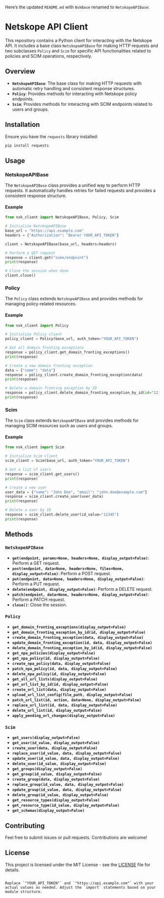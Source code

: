 Here’s the updated `README.md` with `NskBase` renamed to `NetskopeAPIBase`:

# Netskope API Client

This repository contains a Python client for interacting with the Netskope API. It includes a base class `NetskopeAPIBase` for making HTTP requests and two subclasses `Policy` and `Scim` for specific API functionalities related to policies and SCIM operations, respectively.

## Overview

- **`NetskopeAPIBase`**: The base class for making HTTP requests with automatic retry handling and consistent response structures.
- **`Policy`**: Provides methods for interacting with Netskope policy endpoints.
- **`Scim`**: Provides methods for interacting with SCIM endpoints related to users and groups.

## Installation

Ensure you have the `requests` library installed:

```bash
pip install requests
```

## Usage

### NetskopeAPIBase

The `NetskopeAPIBase` class provides a unified way to perform HTTP requests. It automatically handles retries for failed requests and provides a consistent response structure.

#### Example

```python
from nsk_client import NetskopeAPIBase, Policy, Scim

# Initialize NetskopeAPIBase
base_url = "https://api.example.com"
headers = {"Authorization": "Bearer YOUR_API_TOKEN"}

client = NetskopeAPIBase(base_url, headers=headers)

# Perform a GET request
response = client.get("some/endpoint")
print(response)

# Close the session when done
client.close()
```

### Policy

The `Policy` class extends `NetskopeAPIBase` and provides methods for managing policy-related resources.

#### Example

```python
from nsk_client import Policy

# Initialize Policy client
policy_client = Policy(base_url, auth_token="YOUR_API_TOKEN")

# Get all domain fronting exceptions
response = policy_client.get_domain_fronting_exceptions()
print(response)

# Create a new domain fronting exception
data = {"some": "data"}
response = policy_client.create_domain_fronting_exception(data)
print(response)

# Delete a domain fronting exception by ID
response = policy_client.delete_domain_fronting_exception_by_id(id="12345")
print(response)
```

### Scim

The `Scim` class extends `NetskopeAPIBase` and provides methods for managing SCIM resources such as users and groups.

#### Example

```python
from nsk_client import Scim

# Initialize Scim client
scim_client = Scim(base_url, auth_token="YOUR_API_TOKEN")

# Get a list of users
response = scim_client.get_users()
print(response)

# Create a new user
user_data = {"name": "John Doe", "email": "john.doe@example.com"}
response = scim_client.create_user(user_data)
print(response)

# Delete a user by ID
response = scim_client.delete_user(id_value="12345")
print(response)
```

## Methods

### `NetskopeAPIBase`

- **`get(endpoint, params=None, headers=None, display_output=False)`**: Perform a GET request.
- **`post(endpoint, data=None, headers=None, files=None, display_output=False)`**: Perform a POST request.
- **`put(endpoint, data=None, headers=None, display_output=False)`**: Perform a PUT request.
- **`delete(endpoint, display_output=False)`**: Perform a DELETE request.
- **`patch(endpoint, data=None, headers=None, display_output=False)`**: Perform a PATCH request.
- **`close()`**: Close the session.

### `Policy`

- **`get_domain_fronting_exceptions(display_output=False)`**
- **`get_domain_fronting_exception_by_id(id, display_output=False)`**
- **`create_domain_fronting_exception(data, display_output=False)`**
- **`update_domain_fronting_exception(id, data, display_output=False)`**
- **`delete_domain_fronting_exception_by_id(id, display_output=False)`**
- **`get_npa_policies(display_output=False)`**
- **`get_npa_policy(id, display_output=False)`**
- **`create_npa_policy(data, display_output=False)`**
- **`patch_npa_policy(id, data, display_output=False)`**
- **`delete_npa_policy(id, display_output=False)`**
- **`get_all_url_lists(display_output=False)`**
- **`get_url_list_by_id(id, display_output=False)`**
- **`create_url_list(data, display_output=False)`**
- **`upload_url_list_config(file_path, display_output=False)`**
- **`patch_url_list(id, action, data=None, display_output=False)`**
- **`replace_url_list(id, data, display_output=False)`**
- **`delete_url_list(id, display_output=False)`**
- **`apply_pending_url_changes(display_output=False)`**

### `Scim`

- **`get_users(display_output=False)`**
- **`get_user(id_value, display_output=False)`**
- **`create_user(data, display_output=False)`**
- **`replace_user(id_value, data, display_output=False)`**
- **`update_user(id_value, data, display_output=False)`**
- **`delete_user(id_value, display_output=False)`**
- **`get_groups(display_output=False)`**
- **`get_group(id_value, display_output=False)`**
- **`create_group(data, display_output=False)`**
- **`replace_group(id_value, data, display_output=False)`**
- **`update_group(id_value, data, display_output=False)`**
- **`delete_group(id_value, display_output=False)`**
- **`get_resource_types(display_output=False)`**
- **`get_resource_type(id_value, display_output=False)`**
- **`get_schemas(display_output=False)`**

## Contributing

Feel free to submit issues or pull requests. Contributions are welcome!

## License

This project is licensed under the MIT License - see the [LICENSE](LICENSE) file for details.
```

Replace `"YOUR_API_TOKEN"` and `"https://api.example.com"` with your actual values as needed. Adjust the `import` statements based on your module structure.